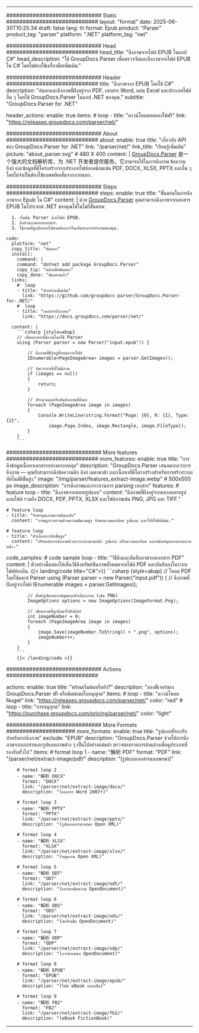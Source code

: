


---
############################# Static ############################
layout: "format"
date:  2025-06-30T10:25:34
draft: false
lang: th
format: Epub
product: "Parser"
product_tag: "parser"
platform: ".NET"
platform_tag: "net"

############################# Head ############################
head_title: "ดึงภาพจากไฟล์ EPUB ในแอป C#"
head_description: "ใช้ GroupDocs.Parser เพื่อตรวจจับและดึงภาพจากไฟล์ EPUB ใน C# โดยไม่ต้องใช้เครื่องมือเพิ่มเติม."

############################# Header ############################
title: "ดึงภาพจาก EPUB โดยใช้ C#" 
description: "ค้นหาและดึงภาพที่ฝังอยู่จาก PDF, เอกสาร Word, แผ่น Excel และประเภทไฟล์อื่น ๆ โดยใช้ GroupDocs.Parser ในแอป .NET ของคุณ."
subtitle: "GroupDocs.Parser for .NET" 

header_actions:
  enable: true
  items:
    #  loop
    - title: "ดาวน์โหลดทดลองใช้ฟรี"
      link: "https://releases.groupdocs.com/parser/net/"
      
############################# About ############################
about:
    enable: true
    title: "เกี่ยวกับ API ของ GroupDocs.Parser for .NET"
    link: "/parser/net/"
    link_title: "เรียนรู้เพิ่มเติม"
    picture: "about_parser.svg" # 480 X 400
    content: |
       [GroupDocs.Parser](/parser/net/) 是一个强大的文档解析库，为 .NET 开发者提供服务。它สามารถใช้ในการดึงภาพ ข้อความ ลิงก์ และข้อมูลที่มีโครงสร้างจากประเภทไฟล์ยอดนิยมเช่น PDF, DOCX, XLSX, PPTX และอื่น ๆ โดยไม่จำเป็นต้องใช้แอพพลิเคชั่นจากภายนอก.

############################# Steps ############################
steps:
    enable: true
    title: "ขั้นตอนในการดึงภาพจาก Epub ใน C#"
    content: |
      ด้วย [GroupDocs.Parser](/parser/net/) คุณสามารถดึงภาพจากเอกสาร EPUB ในโปรเจกต์ .NET ของคุณได้ในไม่กี่ขั้นตอน:
      
      1. เริ่มต้น Parser ด้วยไฟล์ EPUB.
      2. ดึงส่วนภาพจากเอกสาร.
      3. ใช้ภาพที่ถูกดึงออกไปตามต้องการในเส้นทางการทำงานของคุณ.
   
    code:
      platform: "net"
      copy_title: "คัดลอก"
      install:
        command: |
        command: "dotnet add package GroupDocs.Parser"
        copy_tip: "คลิกเพื่อคัดลอก"
        copy_done: "คัดลอกแล้ว"
      links:
        #  loop
        - title: "ตัวอย่างเพิ่มเติม"
          link: "https://github.com/groupdocs-parser/GroupDocs.Parser-for-.NET/"
        #  loop
        - title: "เอกสารประกอบ"
          link: "https://docs.groupdocs.com/parser/net/"
          
      content: |
        ```csharp {style=abap}
        // เปิดเอกสารที่มีภาพโดยใช้ Parser
        using (Parser parser = new Parser("input.epub")) {

            // ดึงภาพที่ฝังอยู่ทั้งหมดจากไฟล์
            IEnumerable<PageImageArea> images = parser.GetImages();

            // จัดการกรณีที่ไม่มีภาพ
            if (images == null)
            {
                return;
            }

            // ประมวลผลหรือบันทึกภาพที่ดึงมา
            foreach (PageImageArea image in images)
            {
                Console.WriteLine(string.Format("Page: {0}, R: {1}, Type: {2}", 
                    image.Page.Index, image.Rectangle, image.FileType));
            }
        }
        ```  

############################# More features ############################
more_features:
  enable: true
  title: "การดึงข้อมูลเนื้อหาเอกสารอย่างครอบคลุม"
  description: "GroupDocs.Parser เสนอมากกว่าการดึงภาพ — คุณยังสามารถดึงข้อความดิบ ลิงก์ เมตาดาต้า และเนื้อหาที่มีโครงสร้างสำหรับการสร้างระบบอัตโนมัติขั้นสูง."
  image: "/img/parser/features_extract-image.webp" # 500x500 px
  image_description: "การดึงภาพและกระบวนการ parsing เอกสาร"
  features:
    # feature loop
    - title: "ดึงภาพจากหลายรูปแบบ"
      content: "ดึงภาพที่ฝังอยู่จากหลากหลายรูปแบบไฟล์ รวมถึง DOCX, PDF, PPTX, XLSX และไฟล์ภาพเช่น PNG, JPG และ TIFF."

    # feature loop
    - title: "รักษาคุณภาพภาพต้นฉบับ"
      content: "ภาพถูกรวบรวมด้วยความชัดเจนสูง รักษาความละเอียด รูปแบบ และโปรไฟล์สีเดิม."

    # feature loop
    - title: "ตัวเลือกการดึงขั้นสูง"
      content: "ปรับแต่งการดึงภาพด้วยการกรองตามหน้า รูปแบบ หรือความละเอียด และสนับสนุนเอกสารหลายหน้า."
      
  code_samples:
    # code sample loop
    - title: "วิธีดึงและบันทึกภาพจากเอกสาร PDF"
      content: |
        ตัวอย่างนี้แสดงให้เห็นวิธีดึงทรัพย์สินภาพทั้งหมดจากไฟล์ PDF และบันทึกลงในระบบไฟล์ท้องถิ่น.
        {{< landing/code title="C#">}}
        ```csharp {style=abap}
        //  โหลด PDF โดยใช้คลาส Parser
        using (Parser parser = new Parser("input.pdf"))
        {
            // ดึงภาพที่ฝังอยู่จากไฟล์
            IEnumerable<PageImageArea> images = parser.GetImages();

            // ตั้งค่ารูปแบบเอาต์พุตและตัวเลือกภาพ (เช่น PNG)
            ImageOptions options = new ImageOptions(ImageFormat.Png);

            // เขียนภาพที่ถูกดึงมาไปยังดิสก์
            int imageNumber = 0;
            foreach (PageImageArea image in images)
            {
                image.Save(imageNumber.ToString() + ".png", options);
                imageNumber++;
            }
        }
        ```
        {{< /landing/code >}}


############################# Actions ############################

actions:
  enable: true
  title: "พร้อมเริ่มต้นหรือยัง?"
  description: "ลองฟีเจอร์ของ GroupDocs.Parser ฟรี หรือติดต่อขอใบอนุญาต"
  items:
    #  loop
    - title: "ดาวน์โหลด Nuget"
      link: "https://releases.groupdocs.com/parser/net/"
      color: "red"
        #  loop
    - title: "การอนุญาต"
      link: "https://purchase.groupdocs.com/pricing/parser/net/"
      color: "light"


############################# More Formats #####################
more_formats:
    enable: true
    title: "รูปแบบที่รองรับสำหรับการดึงภาพ"
    exclude: "EPUB"
    description: "GroupDocs.Parser ช่วยให้การดึงภาพจากเอกสารและรูปแบบภาพต่าง ๆ เป็นไปอย่างแม่นยำ ตรวจสอบรายการด้านล่างเพื่อดูประเภทที่รองรับทั่วไป."
    items: 
        # format loop 1
        - name: "解析 PDF"
          format: "PDF"
          link: "/parser/net/extract-image/pdf/"
          description: "(รูปแบบเอกสารแบบพกพา)"
          
        # format loop 2
        - name: "解析 DOCX"
          format: "DOCX"
          link: "/parser/net/extract-image/docx/"
          description: "(เอกสาร Word 2007+)"
          
        # format loop 3
        - name: "解析 PPTX"
          format: "PPTX"
          link: "/parser/net/extract-image/pptx/"
          description: "(รูปแบบการนำเสนอ Open XML)"
          
        # format loop 4
        - name: "解析 XLSX"
          format: "XLSX"
          link: "/parser/net/extract-image/xlsx/"
          description: "(สมุดงาน Open XML)"
          
        # format loop 5
        - name: "解析 ODT"
          format: "ODT"
          link: "/parser/net/extract-image/odt/"
          description: "(เอกสารข้อความ OpenDocument)"
          
        # format loop 6
        - name: "解析 ODS"
          format: "ODS"
          link: "/parser/net/extract-image/ods/"
          description: "(สเปรดชีต OpenDocument)"
          
        # format loop 7
        - name: "解析 ODP"
          format: "ODP"
          link: "/parser/net/extract-image/odp/"
          description: "(การนำเสนอ OpenDocument)"
          
        # format loop 8
        - name: "解析 EPUB"
          format: "EPUB"
          link: "/parser/net/extract-image/epub/"
          description: "(ไฟล์ eBook แบบเปิด)"
          
        # format loop 9
        - name: "解析 FB2"
          format: "FB2"
          link: "/parser/net/extract-image/fb2/"
          description: "(eBook FictionBook)"
         
          

---